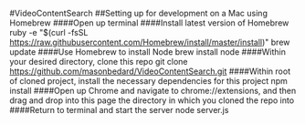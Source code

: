 #VideoContentSearch
##Setting up for development on a Mac using Homebrew
####Open up terminal
####Install latest version of Homebrew
    ruby -e "$(curl -fsSL https://raw.githubusercontent.com/Homebrew/install/master/install)"
    brew update
####Use Homebrew to install Node
    brew install node
####Within your desired directory, clone this repo
    git clone https://github.com/masonbedard/VideoContentSearch.git
####Within root of cloned project, install the necessary dependencies for this project
    npm install
####Open up Chrome and navigate to chrome://extensions, and then drag and drop into this page the directory in which you cloned the repo into
####Return to terminal and start the server
    node server.js

